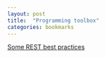 ```yaml
---
layout: post
title:  "Programming toolbox"
categories: bookmarks
---
```


[Some REST best practices](https://bourgeois.me/rest/)

